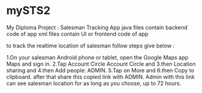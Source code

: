 # mySTS2
My Diploma Project : Salesman Tracking App
java files contain backend code of app
xml files contain UI or frontend code of app 


to track the realtime location of salesman follow steps give below :

1.On your salesman Android phone or tablet, open the Google Maps app Maps and sign in.
2.Tap Account Circle Account Circle and 
3.then  Location sharing and 
4.then Add people: ADMIN.
5.Tap on More  and 
6.then Copy to clipboard. after that share this copied link with ADMIN.
Admin with this link can see salesman location for as long as you choose, up to 72 hours.



